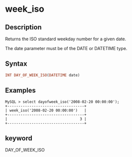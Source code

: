 # week_iso

## Description

Returns the ISO standard weekday number for a given date.

The date parameter must be of the DATE or DATETIME type.

## Syntax

```Haskell
INT DAY_OF_WEEK_ISO(DATETIME date)
```

## Examples

```Plain Text
MySQL > select dayofweek_iso('2008-02-20 00:00:00');
+-----------------------------------+
| week_iso('2008-02-20 00:00:00')   |
+-----------------------------------+
|                                 3 |
+-----------------------------------+
```

## keyword

DAY_OF_WEEK_ISO
